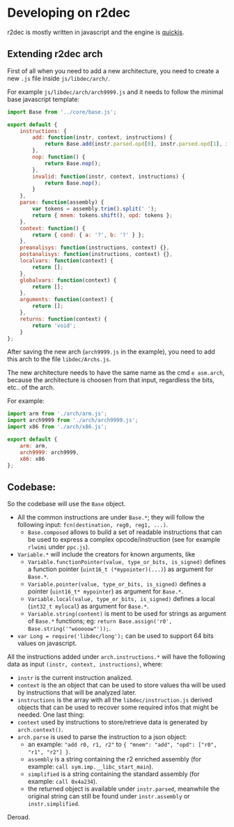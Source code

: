 # Developing on r2dec

r2dec is mostly written in javascript and the engine is [quickjs](https://github.com/frida/quickjs.git).

## Extending r2dec arch

First of all when you need to add a new architecture, you need to create a new `.js` file inside `js/libdec/arch/`.

For example `js/libdec/arch/arch9999.js` and it needs to follow the minimal base javascript template:
```js
import Base from '../core/base.js';

export default {
    instructions: {
        add: function(instr, context, instructions) {
            return Base.add(instr.parsed.opd[0], instr.parsed.opd[1], instr.parsed.opd[2]);
        },
        nop: function() {
            return Base.nop();
        },
        invalid: function(instr, context, instructions) {
            return Base.nop();
        }
    },
    parse: function(assembly) {
        var tokens = assembly.trim().split(' ');
        return { mnem: tokens.shift(), opd: tokens };
    },
    context: function() {
        return { cond: { a: '?', b: '?' } };
    },
    preanalisys: function(instructions, context) {},
    postanalisys: function(instructions, context) {},
    localvars: function(context) {
        return [];
    },
    globalvars: function(context) {
        return [];
    },
    arguments: function(context) {
        return [];
    },
    returns: function(context) {
        return 'void';
    }
};

```
After saving the new arch (`arch9999.js` in the example), you need to add this arch to the file `libdec/Archs.js`.

The new architecture needs to have the same name as the cmd `e asm.arch`, because the architecture is choosen from that input, regardless the bits, etc.. of the arch.

For example:
```js
import arm from './arch/arm.js';
import arch9999 from './arch/arch9999.js';
import x86 from './arch/x86.js';

export default {
    arm: arm,
    arch9999: arch9999,
    x86: x86
};

```

## Codebase:

So the codebase will use the `Base` object.

* All the common instructions are under `Base.*`; they will follow the following input: `fcn(destination, reg0, reg1, ...)`.
  - `Base.composed` allows to build a set of readable instructions that can be used to express a complex opcode/instruction (see for example `rlwimi` under `ppc.js`).
* `Variable.*` will include the creators for known arguments, like
  - `Variable.functionPointer(value, type_or_bits, is_signed)` defines a function pointer (`uint16_t (*mypointer)(...)`) as argument for `Base.*`.
  - `Variable.pointer(value, type_or_bits, is_signed)` defines a pointer (`uint16_t* mypointer`) as argument for `Base.*`.
  - `Variable.local(value, type_or_bits, is_signed)` defines a local (`int32_t mylocal`) as argument for `Base.*`.
  - `Variable.string(content)` is ment to be used for strings as argument of `Base.*` functions; eg: `return Base.assign('r0', Base.string('"wooooow"'));`.
* `var Long = require('libdec/long');` can be used to support 64 bits values on javascript.

All the instructions added under `arch.instructions.*` will have the following data as input `(instr, context, instructions)`, where:
* `instr` is the current instruction analized.
* `context` is the an object that can be used to store values tha will be used by instructions that will be analyzed later.
* `instructions` is the array with all the `libdec/instruction.js` derived objects that can be used to recover some required infos that might be needed.
One last thing:
* `context` used by instructions to store/retrieve data is generated by `arch.context()`.
* `arch.parse` is used to parse the instruction to a json object:
  - an example: `"add r0, r1, r2"` to `{ "mnem": "add", "opd": ["r0", "r1", "r2"] }`.
  - `assembly` is a string containing the r2 enriched assembly (for example: `call sym.imp.__libc_start_main`).
  - `simplified` is a string containing the standard assembly (for example: `call 0x4a234`).
  - the returned object is available under `instr.parsed`, meanwhile the original string can still be found under `instr.assembly` or `instr.simplified`.

Deroad.
